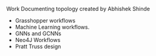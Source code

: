 Work Documenting topology created by Abhishek Shinde

* Grasshopper workflows
* Machine Learning workflows.
* GNNs and GCNNs
* Neo4J Workflows
* Pratt Truss design 
